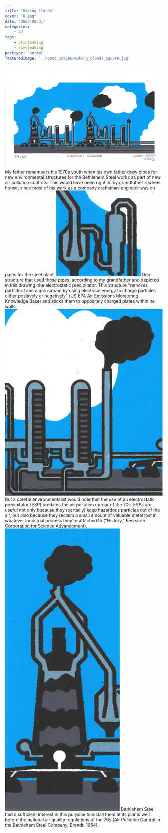 ```yaml
---
title: "Making Clouds"
cover: "8.jpg"
date: "2023-08-31"
categories:
    - 2d
tags:
    - printmaking
    - steelmaking
posttype: 'normal'
featuredImage: '../post_images/making_clouds_square.jpg'
---
```


<group>
<img
    src="../post_images/making_clouds/making_clouds.jpg"
    alt="Image of two blast furnaces in a row, seen from the side, with cutaway sections of the interiors of the blast furnaces and accompnaying stoves."
    title="Making Clouds. Screen print on paper. 5 in. x 8 in."
>
</group>

<group>
<c3>
<textbox>
My father remembers his 1970s youth when his own father drew pipes for new environmental structures for the Bethlehem Steel works as part of new air pollution controls. This would have been right in my grandfather's wheel house, since most of his work as a company draftsman-engineer was on pipes for the steel plant.
</textbox>
</c3>
</group>

<group>
<c2>
<img
    src="../post_images/making_clouds/making_clouds_electrostatic_precipitator.jpg"
    alt="Detail of electrostatic precipitator structure."
    title="Detail: Making Clouds: The electrostatic precipitator."
>
</c2>
</group>

<group>
<c3>
<textbox>
One structure that used these pipes, according to my grandfather and depicted in this drawing: the electrostatic precipitator. This structure "removes particles from a gas stream by using electrical energy to charge particles either positively or negatively" (US EPA Air Emissions Monitoring Knowledge Base) and sticks them to oppositely charged plates within its walls.
</textbox>
</c3>
</group>

<group>
<c2>
<img
    src="../post_images/making_clouds/making_clouds_brick_stoves.jpg"
    alt="Detail of brick stoves structures."
    title="Detail: Making Clouds: The brick stoves that would heat air before being pumped into the blast furnace to make steel."
>
</c2>
</group>

<group>
<c3>
<textbox>
But a careful environmentalist would note that the use of an electrostatic precipitator (ESP) predates the air pollution uproar of the 70s. ESPs are useful not only because they (partially) keep hazardous particles out of the air, but also because they reclaim a small amount of valuable metal lost in whatever industrial process they're attached to ("History," Research Corporation for Science Advancement).
</textbox>
</c3>
</group>

<group>
<c2>
<img
    src="../post_images/making_clouds/making_clouds_blast_furnace.jpg"
    alt="Detail of blast furnace structure."
    title="Detail: Making Clouds: The blast furnace, where coke, limestone and iron were heated to temperatures high enough to make steel."
>
</c2>
</group>

<group>
<c3>
<textbox>
Bethlehem Steel had a sufficient interest in this purpose to install them at its plants well before the national air quality regulations of the 70s (Air Pollution Control in the Bethlehem Steel Company, Brandt, 1954).
</textbox>
</c3>
</group>